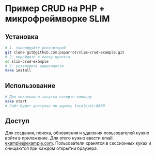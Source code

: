 # Пример CRUD на PHP + микрофреймворке SLIM 

## Установка

```bash
# 1. склонируйте репозиторий
git clone git@github.com:paparrot/slim-crud-example.git
# 2. перейдите в папку проекта
cd slim-crud-example
# 3. установите зависимости
make install
```

## Использование

```bash
# Для локального запуска введите команду
make start
# Сайт будет доступен по адресу localhost:8080
```

## Доступ
Для создания, поиска, обновления и удаления пользователей нужно войти в приложение. Для этого нужно ввести email: example@example.com.
Пользователи хранятся в сессионных куках и очищаются при каждом открытии браузера.
